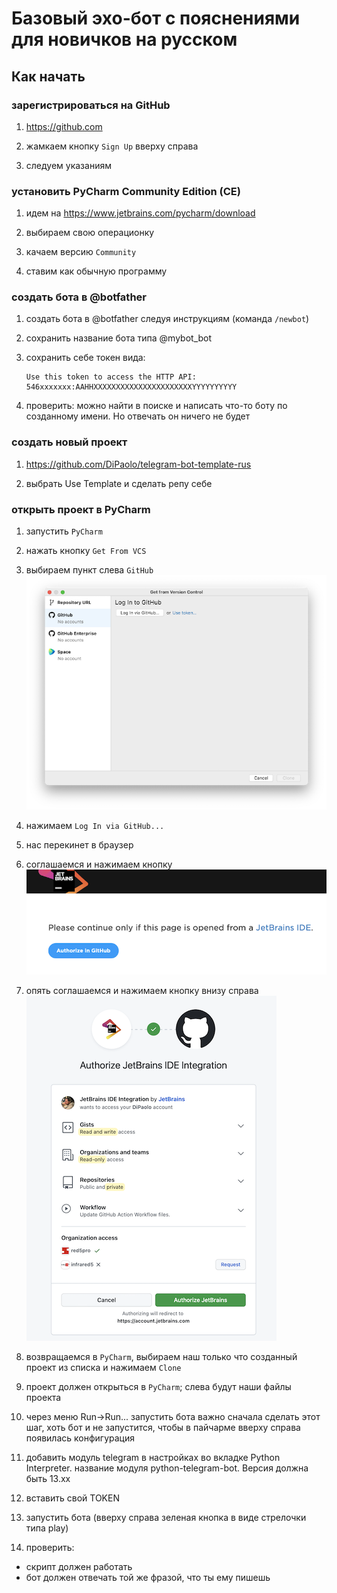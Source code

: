 # Базовый эхо-бот с пояснениями для новичков на русском 

## Как начать

### зарегистрироваться на GitHub

1. https://github.com

1. жамкаем кнопку `Sign Up` вверху справа

1. следуем указаниям

### установить PyCharm Community Edition (CE)

1. идем на https://www.jetbrains.com/pycharm/download

1. выбираем свою операционку

1. качаем версию `Community`

1. ставим как обычную программу

### создать бота в @botfather

1. создать бота в @botfather следуя инструкциям (команда `/newbot`)

1. сохранить название бота типа @mybot_bot

1. сохранить себе токен вида:
    ```
    Use this token to access the HTTP API:
    546xxxxxxx:AAHHXXXXXXXXXXXXXXXXXXXXXXYYYYYYYYYY
    ```

1. проверить:
    можно найти в поиске и написать что-то боту по созданному имени. Но отвечать он ничего не будет


### создать новый проект

1. https://github.com/DiPaolo/telegram-bot-template-rus

1. выбрать Use Template и сделать репу себе

### открыть проект в PyCharm

1. запустить `PyCharm`

1. нажать кнопку `Get From VCS`

1. выбираем пункт слева `GitHub`
  ![](hltv_upcoming_events_bot/assets/images/pycharm_connect_github_scaled.png)

1. нажимаем `Log In via GitHub...`

1. нас перекинет в браузер

1. соглашаемся и нажимаем кнопку
  ![](hltv_upcoming_events_bot/assets/images/jetbrains_auth_github_scaled.png)

1. опять соглашаемся и нажимаем кнопку внизу справа
  ![](hltv_upcoming_events_bot/assets/images/github_access_request_scaled.png)

1. возвращаемся в `PyCharm`, выбираем наш только что созданный проект из списка и нажимаем `Clone`

1. проект должен открыться в `PyCharm`; слева будут наши файлы проекта

1. через меню Run->Run... запустить бота
важно сначала сделать этот шаг, хоть бот и не запустится, чтобы в пайчарме вверху справа появилась конфигурация

1. добавить модуль telegram в настройках во вкладке Python Interpreter.
название модуля python-telegram-bot. Версия должна быть 13.xx

1. вставить свой TOKEN

1. запустить бота (вверху справа зеленая кнопка в виде стрелочки типа play)

1. проверить:
- скрипт должен работать
- бот должен отвечать той же фразой, что ты ему пишешь
